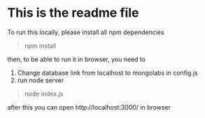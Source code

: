 # This is the readme file

To run this locally, please install all npm dependencies

> npm install

then, to be able to run it in browser, you need to 
1. Change database link from localhost to mongolabs in config.js
2. run node server

> node index.js

after this you can open http://localhost:3000/ in browser